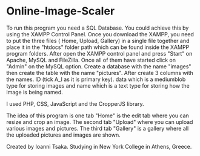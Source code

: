 # Online-Image-Scaler

To run this program you need a SQL Database. You could achieve this by using the XAMPP Control Panel. Once you download the XAMPP, you need to put the three files ( Home, Upload, Gallery) in a single file together and place it in the "htdocs" folder path which can be found inside the XAMPP program folders. After open the XAMPP control panel and press "Start" on Apache, MySQL and FileZilla. Once all of them have started click on "Admin" on the MySQL option. Create a database with the name "images" then create the table with the name "pictures". After create 3 columns with the names. ID (tick A_I as it is primary key). data which is a mediumblob type for storing images and name which is a text type for storing how the image is being named.


I used PHP, CSS, JavaScript and the CropperJS library.

The idea of this program is one tab "Home" is the edit tab where you can resize and crop an image.
The second tab "Upload" where you can upload various images and pictures.
The third tab "Gallery" is a gallery where all the uploaded pictures and images are shown.








Created by Ioanni Tsaka. Studying in New York College in Athens, Greece.
